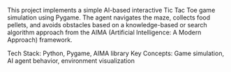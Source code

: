 This project implements a simple AI-based interactive Tic Tac Toe game simulation using Pygame. The agent navigates the maze, collects food pellets, and avoids obstacles based on a knowledge-based or search algorithm approach from the AIMA (Artificial Intelligence: A Modern Approach) framework.

Tech Stack: Python, Pygame, AIMA library
Key Concepts: Game simulation, AI agent behavior, environment visualization
